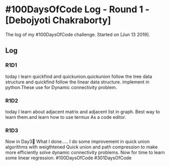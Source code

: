 # #100DaysOfCode Log - Round 1 - [Debojyoti Chakraborty]

The log of my #100DaysOfCode challenge. Started on [Jun 13 2019].

## Log

### R1D1 
today i learn quickfind and quickunion.quickunion follow the tree data structure and quickfind follow the linear data structure.
implement in python.These use for Dynamic connectivity problem.

### R1D2
today I learn about adjacent matrix and adjacent list
in graph. Best way to learn them.and learn how to use termux
As a code editor.

### R1D3
Now in Day3⃣
What I done.....
I do some improvement in quick union algorithms with weigthtened 
Quick union and path compression to make more efficiently solve dynamic connectivity problems.
Now for time to learn some linear regression.
#100DaysOfCode #301DaysOfCode
